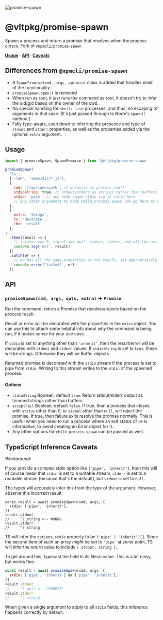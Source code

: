 ![promise-spawn](https://github.com/user-attachments/assets/8dcb044f-7611-4db9-8042-3a964e270d61)

# @vltpkg/promise-spawn

Spawn a process and return a promise that resolves when the process closes. Fork of [`@npmcli/promise-spawn`](http://npm.im/@npmcli/promise-spawn).

**[Usage](#usage)**
·
**[API](#api)**
·
**[Caveats](#typescript-inference-caveats)**

## Differences from `@npmcli/promise-spawn`

- A `SpawnPromise(cmd, args, options)` class is added that
  handles most of the functionality.
- `promiseSpawn.open()` is removed
- When run as root, it just runs the command as root, it doesn't
  try to infer the uid/gid based on the owner of the cwd..
- No special handling for `shell: true` processes, and thus, no
  escaping of arguments in that case. (It's just passed through
  to Node's `spawn()` method.)
- Fully type-aware, even down to inferring the presence and type
  of `stdout` and `stderr` properties, as well as the properties
  added via the optional `extra` argument.

## Usage

```js
import { promiseSpawn, SpawnPromise } from '@vltpkg/promise-spawn'

promiseSpawn(
  'ls',
  ['-laF', 'some/dir/*.js'],
  {
    cwd: '/tmp/some/path', // defaults to process.cwd()
    stdioString: true, // stdout/stderr as strings rather than buffers
    stdio: 'pipe', // any node spawn stdio arg is valid here
    // any other arguments to node child_process.spawn can go here as well,
  },
  {
    extra: 'things',
    to: 'decorate',
    the: 'result',
  },
)
  .then(result => {
    // {status === 0, signal === null, stdout, stderr, and all the extras}
    console.log('ok!', result)
  })
  .catch(er => {
    // er has all the same properties as the result, set appropriately
    console.error('failed!', er)
  })
```

## API

### `promiseSpawn(cmd, args, opts, extra)` -> `Promise`

Run the command, return a Promise that resolves/rejects based on the
process result.

Result or error will be decorated with the properties in the `extra`
object. You can use this to attach some helpful info about _why_ the
command is being run, if it makes sense for your use case.

If `stdio` is set to anything other than `'inherit'`, then the result/error
will be decorated with `stdout` and `stderr` values. If `stdioString` is
set to `true`, these will be strings. Otherwise they will be Buffer
objects.

Returned promise is decorated with the `stdin` stream if the process is set
to pipe from `stdin`. Writing to this stream writes to the `stdin` of the
spawned process.

#### Options

- `stdioString` Boolean, default `true`. Return stdout/stderr
  output as trimmed strings rather than buffers.
- `acceptFail` Boolean, default `false`. If true, then a process
  that closes with `status` other than 0, or `signal` other than
  `null`, will reject the promise. If true, then failure exits
  resolve the promise normally. This is useful when you need to
  run a process where an exit status of `>0` is informative, to
  avoid creating an Error object for it.
- Any other options for `child_process.spawn` can be passed as
  well.

## TypeScript Inference Caveats

_Workaround:_

If you provide a complex stdio option like `['pipe', 'inherit']`,
then this will of course mean that `stdin` is set to a writable
stream, `stderr` is set to a readable stream (because that's the
default), but `stdout` is set to `null`.

The types will accurately infer this from the type of the
argument. However, observe this incorrect result:

```
const result = await promiseSpawn(cmd, args, {
  stdio: ['pipe', 'inherit'],
})
result.stdout
//     ^? string <-- WRONG
result.stderr
//     ^? string
```

TS will infer the `options.stdio` property to be `('pipe' |
'inherit')[]`. Since the second item of such an array _might_ be
set to `'pipe'` at some point, TS will infer the return value to
include `{ stdout: string }`.

To get around this, typecast the field to its literal value. This
is a bit noisy, but works fine:

```js
const result = await promiseSpawn(cmd, args, {
  stdio: ['pipe', 'inherit'] as ['pipe', 'inherit'],
})
result.stdout
//     ^? null <-- CORRECT!
result.stderr
//     ^? string
```

When given a single argument to apply to all `stdio` fields, this
inference happens correctly by default.
